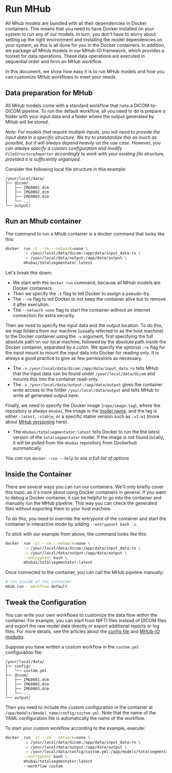 # Run MHub

All Mhub models are bundled with all their dependencies in Docker containers.
This means that you need to have Docker installed on your system to run any of our models. In turn, you don't have to worry about setting up the right environment and installing the model dependencies on your system, as this is all done for you in the Docker containers. In addition, we package all MHub models in our MHub-IO framework, which provides a toolset for data operations. These data operations are executed in sequential order and form an MHub workflow.

In this document, we show how easy it is to run MHub models and how you can customize MHub workflows to meet your needs.

## Data preparation for MHub

All MHub models come with a standard workflow that runs a DICOM-to-DICOM pipeline. To run the default workflow, all you need to do is prepare a folder with your input data and a folder where the output generated by MHub will be stored.

*Note: For models that require multiple inputs, you will need to provide the input data in a specific structure. We try to standardize this as much as possible, but it will always depend heavily on the use case. However, you can always specify a custom configuration and modify `FileStructureImporter` accordingly to work with your existing file structure, provided it is sufficiently organized.*

Consider the following local file structure in this example:

```text
/your/local/data/
├── dicom/
│   ├── IMG0001.dcm
│   ├── IMG0002.dcm
│   ├── IMG0003.dcm
│   └── ...
└── output/
```

## Run an Mhub container

The command to run a Mhub container is a docker command that looks like this:

```bash
docker  run -t --rm --network=none \
        -v /your/local/data/dicom:/app/data/input_data:ro \
        -v /your/local/data/output:/app/data/output \
        mhubai/totalsegmentator:latest
```

Let's break this down:

- We start with the `docker run` command, because all MHub models are Docker containers.
- Then we specify the `-t` flag to tell Docker to assign a pseudo-tty.
- The `--rm` flag to tell Docker to not keep the container alive but to remove it after execution.
- The `--network none` flag to start the container without an Internet connection for extra security.

Then we need to specify the input data and the output location. To do this, we map folders from our machine (usually referred to as the host machine) to the Docker container using the `-v` argument, first specifying the full absolute path on our local machine, followed by the absolute path inside the Docker container, separated by a colon. We specify the optional `:ro` flag for the input mount to mount the input data into Docker for reading only. It is always a good practice to give as few permissions as necessary.

- The `-v /your/local/data/dicom:/app/data/input_data:ro` tells MHub that the input data can be found under `/your/local/data/dicom` and mounts this into the container read-only.
- The `-v /your/local/data/output:/app/data/output` gives the container write access to the folder `/your/local/data/output` and tells MHub to write all generated output here.

Finally, we need to specify the Docker image (`repo/image:tag`), where the repository is always `mhubai`, the image is the [model name](../mhub_models/model_json.md#name), and the tag is either `:latest`, `:stable`, or a specific stable version such as `:v1-m1` (more about [MHub versioning](./versioning.md) here).

- The `mhubai/totalsegmentator:latest` tells Docker to run the the latest version of the `totalsegmentator` model. If the image is not found locally, it will be pulled from the `mhubai` repository from Dockerhub automatically.

*You can run `docker -run --help` to see a full list of options*

## Inside the Container

There are several ways you can run our containers. We'll only briefly cover this topic, as it's more about using Docker containers in general. If you want to debug a Docker container, it can be helpful to go into the container and manually run the MHub pipeline. This way you can check the generated files without exporting them to your host machine.

To do this, you need to override the entrypoint of the container and start the container in interactive mode by adding `--entrypoint bash -i`.

To stick with our example from above, the command looks like this:

```bash
docker  run -it --rm --network=none \
        -v /your/local/data/dicom:/app/data/input_data:ro \
        -v /your/local/data/output:/app/data/output \
        --entrypoint bash \
        mhubai/totalsegmentator:latest
```

Once connected to the container, you can call the MHub pipeline manually:

```bash
# run inside of the container 
mhub.run --workflow default
```

## Tweak the Configuration

You can write your own workflows to customize the data flow within the container. For example, you can start from NIFTI files instead of DICOM files and export the raw model data directly or export additional reports or log files. For more details, see the articles about the [config file](../mhubio/the_mhubio_config_file.md) and [MHUb-IO modules](../mhubio/mhubio_modules.md).

Suppose you have written a custom workflow in the `custom.yml` configuration file:

```text
/your/local/data/
├── config/
│   └── custom.yml
├── dicom/
│   ├── IMG0001.dcm
│   ├── IMG0002.dcm
│   ├── IMG0003.dcm
│   └── ...
└── output/
```

Then you need to include the custom configuration in the container at `/app/models/$model_name/config/custom.yml`. Note that the name of the YAML configuration file is automatically the name of the workflow.

To start your custom workflow according to the example, execute:

```bash
docker  run -it --rm --network=none \
        -v /your/local/data/dicom:/app/data/input_data:ro \
        -v /your/local/data/output:/app/data/output \
        -v /your/local/data/config/custom.yml:/app/models/totalsegmentator/config/custom.yml \
        --entrypoint bash \
        mhubai/totalsegmentator:latest
        --workflow custom
```
